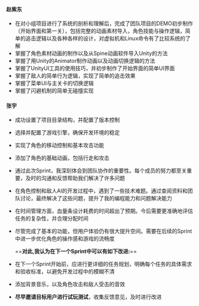 #### 赵紫东

- 在对小组项目进行了系统的剖析和理解后，完成了团队项目的DEMO初步制作（开始界面和第一关），包括完整的动画素材导入，角色技能与操作逻辑，简单的追击逻辑以及各种各样的设计，对虚拟机和Linux命令有了比较系统的了解
- 掌握了角色素材动画的制作以及从Spine动画软件导入Unity的方法
- 掌握了用Unity的Animator制作动画以及动画切换逻辑的方法
- 掌握了UnityUI工具的使用技巧，并初步制作了开始界面的简单UI界面
- 掌握了敌人的简单行为逻辑，实现了简单的追击效果
- 掌握了菜单UI与主关卡的切换逻辑
- 掌握了闪避机制的简单无碰撞实现

#### 张宇

- 成功设置了项目目录结构，并配置了版本控制
- 选择并配置了游戏引擎，确保开发环境的稳定
- 实现了角色的移动控制和基本攻击功能
- 添加了角色的基础动画，包括行走和攻击

- 通过此次Sprint，我深刻体会到团队协作的重要性。每个成员的努力都至关重要，及时的沟通和反馈帮助我们解决了许多问题
- 在角色控制和敌人AI的开发过程中，遇到了一些技术难题。通过查阅资料和团队讨论，最终解决了这些问题，提升了我的编程能力和问题解决能力
- 在时间管理方面，血量条设计耗费的时间超出了预期。今后需要更准确地评估任务的复杂性，并合理分配时间
- 尽管完成了基本的功能，但用户体验仍有很大提升空间。需要在后续的Sprint中进一步优化角色的操作感和游戏的流畅度

	==**对此,我认为在下一个Sprint中可以有如下改进:**==

- 在下一个Sprint开始前，应进行更详细的任务规划，明确每个任务的具体需求和验收标准，以避免开发过程中的模糊不清
- 添加背景音乐，以及角色攻击和敌人受击的音效
- **尽早邀请目标用户进行试玩测试**，收集反馈意见，及时进行改进

